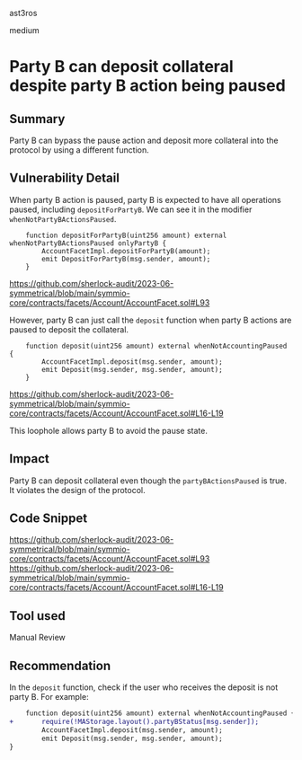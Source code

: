 ast3ros

medium

# Party B can deposit collateral despite party B action being paused

## Summary

Party B can bypass the pause action and deposit more collateral into the protocol by using a different function.

## Vulnerability Detail

When party B action is paused, party B is expected to have all operations paused, including `depositForPartyB`. We can see it in the modifier `whenNotPartyBActionsPaused`.

        function depositForPartyB(uint256 amount) external whenNotPartyBActionsPaused onlyPartyB {
            AccountFacetImpl.depositForPartyB(amount);
            emit DepositForPartyB(msg.sender, amount);
        }

https://github.com/sherlock-audit/2023-06-symmetrical/blob/main/symmio-core/contracts/facets/Account/AccountFacet.sol#L93

However, party B can just call the `deposit` function when party B actions are paused to deposit the collateral.

        function deposit(uint256 amount) external whenNotAccountingPaused {
            AccountFacetImpl.deposit(msg.sender, amount);
            emit Deposit(msg.sender, msg.sender, amount);
        }

https://github.com/sherlock-audit/2023-06-symmetrical/blob/main/symmio-core/contracts/facets/Account/AccountFacet.sol#L16-L19

This loophole allows party B to avoid the pause state.

## Impact

Party B can deposit collateral even though the `partyBActionsPaused` is true. It violates the design of the protocol.

## Code Snippet

https://github.com/sherlock-audit/2023-06-symmetrical/blob/main/symmio-core/contracts/facets/Account/AccountFacet.sol#L93
https://github.com/sherlock-audit/2023-06-symmetrical/blob/main/symmio-core/contracts/facets/Account/AccountFacet.sol#L16-L19

## Tool used

Manual Review

## Recommendation

In the `deposit` function, check if the user who receives the deposit is not party B. For example:

```diff
    function deposit(uint256 amount) external whenNotAccountingPaused {
+       require(!MAStorage.layout().partyBStatus[msg.sender]);
        AccountFacetImpl.deposit(msg.sender, amount);
        emit Deposit(msg.sender, msg.sender, amount);
}
```